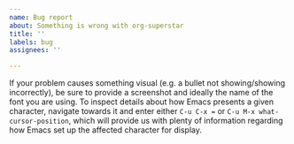 ```yaml
---
name: Bug report
about: Something is wrong with org-superstar
title: ''
labels: bug
assignees: ''

---
```


If your problem causes something visual (e.g. a bullet not showing/showing incorrectly), be sure to provide a screenshot and ideally the name of the font you are using.  To inspect details about how Emacs presents a given character, navigate towards it and enter either `C-u C-x =` or `C-u M-x what-cursor-position`, which will provide us with plenty of information regarding how Emacs set up the affected character for display.
